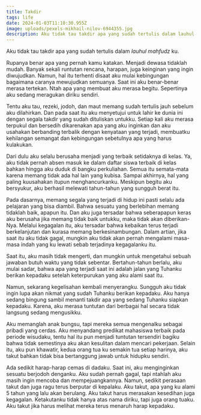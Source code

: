 ```yaml
---
title: Takdir
tags: life
date: 2024-01-03T11:10:30.955Z
image: uploads/pexels-mikhail-nilov-6944355.jpg
description: A﻿ku tidak tau takdir apa yang sudah tertulis dalam lauhul mahfudz ku
---
```

A﻿ku tidak tau takdir apa yang sudah tertulis dalam *lauhul mahfudz* ku.

Rupanya benar apa yang pernah kamu katakan. Menjadi dewasa tidaklah mudah. Banyak sekali runtutan rencana, harapan, juga keinginan yang ingin diwujudkan. Namun, hal itu terhenti disaat aku mulai kebingungan bagaimana caranya mewujudkan semuanya. Saat ini aku benar-benar merasa tertekan. Ntah apa yang membuat aku merasa begitu. Sepertinya aku sedang meragukan diriku sendiri. 

T﻿entu aku tau, rezeki, jodoh, dan maut memang sudah tertulis jauh sebelum aku dilahirkan. Dan pada saat itu aku menyetujui untuk lahir ke dunia ini dengan segala takdir yang sudah dituliskan untukku. Setiap kali aku merasa terpukul dan bersedih dikarenakan apa yang aku inginkan dan aku usahakan berbanding terbalik dengan kenyataan yang terjadi, membuatku kehilangan semangat dan kebingungan sebetulnya apa yang harus kulakukan.

D﻿ari dulu aku selalu berusaha menjadi yang terbaik setidaknya di kelas. Ya, aku tidak pernah absen masuk ke dalam daftar siswa terbaik di kelas bahkan hingga aku duduk di bangku perkuliahan. Semua itu semata-mata karena memang tidak ada hal lain yang kubisa. Sampai akhirnya, hal yang paling kuusahakan itupun menghancurkanku. Meskipun begitu aku bersyukur, aku berhasil melewati tahun-tahun yang sungguh berat itu.

P﻿ada dasarnya, memang segala yang terjadi di hidup ini pasti selalu ada pelajaran yang bisa diambil. Bahwa sesuatu yang berlebihan memang tidaklah baik, apapun itu. Dan aku juga tersadar bahwa seberapapun keras aku berusaha jika memang tidak baik untukku, maka tidak akan diberikan-Nya. Melalui kegagalan itu, aku tersadar bahwa kebaikan terus terjadi berkelanjutan dan kurasa memang berkesinambungan. Dalam artian, jika saat itu aku tidak gagal, mungkin aku tidak akan pernah mengalami masa-masa indah yang ku lewati sebab terjadinya kegagalanku itu. 

S﻿aat itu, aku masih tidak mengerti, dan mungkin untuk mengetahui sebuah jawaban butuh waktu yang tidak sebentar. Bertahun-tahun berlalu, aku mulai sadar, bahwa apa yang terjadi saat ini adalah jalan yang Tuhanku berikan kepadaku setelah keterpurukan yang aku alami saat itu.

N﻿amun, sekarang kegelisahan kembali menyerangku. Sungguh aku tidak ingin lupa akan nikmat yang sudah Tuhanku berikan kepadaku. Aku hanya sedang bingung sambil menanti takdir apa yang sedang Tuhanku siapkan kepadaku. Karena, aku merasa tuntutan dari berbagai hal secara tidak langsung sedang mengusikku.

A﻿ku memanglah anak bungsu, tapi mereka semua mengenalku sebagai pribadi yang cerdas. Aku menyandang predikat mahasiswa terbaik pada periode wisudaku, tentu hal itu pun menjadi tuntutan tersendiri bagiku bahwa tidak semestinya aku akan kesulitan dalam mencari pekerjaan. Selain itu, aku pun khawatir, kedua orang tua ku semakin tua setiap harinya, aku takut bahkan tidak bisa bertanggung jawab untuk hidupku sendiri. 

A﻿da sedikit harap-harap cemas di dadaku. Saat ini, aku menginginkan sesuatu berjodoh denganku. Aku sudah pernah gagal, tapi ntahlah aku masih ingin mencoba dan mempejuangkannya. Namun, sedikit perasaan takut dan juga ragu terus berputar di kepalaku. Aku takut, apa yang ku alami 5 tahun yang lalu akan berulang. Aku takut harus merasakan kesedihan juga kegagalan. Ketakutanku tidak hanya atas nama diriku, tapi juga orang tuaku. Aku takut jika harus melihat mereka terus menaruh harap kepadaku.